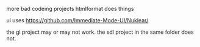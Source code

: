 more bad codeing projects
htmlformat does things

ui uses https://github.com/Immediate-Mode-UI/Nuklear/

the gl project may or may not work.
the sdl project in the same folder does not.
